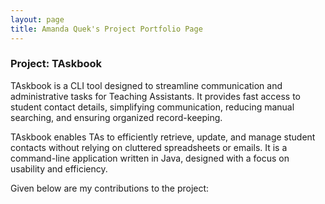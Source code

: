 ```yaml
---
layout: page
title: Amanda Quek's Project Portfolio Page
---
```


### Project: TAskbook

TAskbook is a CLI tool designed to streamline communication and administrative tasks for Teaching Assistants. It provides fast access to student contact details, simplifying communication, reducing manual searching, and ensuring organized record-keeping.

TAskbook enables TAs to efficiently retrieve, update, and manage student contacts without relying on cluttered spreadsheets or emails. It is a command-line application written in Java, designed with a focus on usability and efficiency.

Given below are my contributions to the project:
